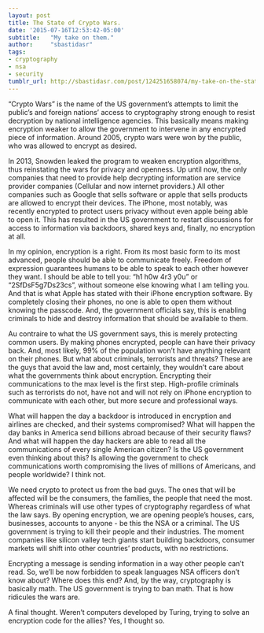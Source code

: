 ```yaml
---
layout: post
title: The State of Crypto Wars.
date: '2015-07-16T12:53:42-05:00'
subtitle:   "My take on them."
author:     "sbastidasr"
tags:
- cryptography
- nsa
- security
tumblr_url: http://sbastidasr.com/post/124251658074/my-take-on-the-state-of-crypto-wars
---
```

“Crypto Wars” is the name of the US government’s attempts to limit the public’s and foreign nations’ access to cryptography strong enough to resist decryption by national intelligence agencies. This basically means making encryption weaker to allow the government to intervene in any encrypted piece of information. Around 2005, crypto wars were won by the public, who was allowed to encrypt as desired.

In 2013, Snowden leaked the program to weaken encryption algorithms, thus reinstating the wars for privacy and openness. Up until now, the only companies that need to provide help decrypting information are service provider companies (Cellular and now internet providers.) All other companies such as Google that sells software or apple that sells products are allowed to encrypt their devices. The iPhone, most notably, was recently encrypted to protect users privacy without even apple being able to open it. This has resulted in the US government to restart discussions for access to information via backdoors, shared keys and, finally, no encryption at all.

In my opinion, encryption is a right. From its most basic form to its most advanced, people should be able to communicate freely. Freedom of expression guarantees humans to be able to speak to each other however they want. I should be able to tell you: “h1 h0w 4r3 y0u” or “2SfDsF5g7Ds23cs”, without someone else knowing what I am telling you. And that is what Apple has stated with their iPhone encryption software. By completely closing their phones, no one is able to open them without knowing the passcode. And, the government officials say, this is enabling criminals to hide and destroy information that should be available to them.

Au contraire to what the US government says, this is merely protecting common users. By making phones encrypted, people can have their privacy back. And, most likely, 99% of the population won’t have anything relevant on their phones. But what about criminals, terrorists and threats? These are the guys that avoid the law and, most certainly, they wouldn’t care about what the governments think about encryption. Encrypting their communications to the max level is the first step. High-profile criminals such as terrorists do not, have not and will not rely on iPhone encryption to communicate with each other, but more secure and professional ways.

What will happen the day a backdoor is introduced in encryption and airlines are checked, and their systems compromised? What will happen the day banks in America send billions abroad because of their security flaws? And what will happen the day hackers are able to read all the communications of every single American citizen? Is the US government even thinking about this? Is allowing the government to check communications worth compromising the lives of millions of Americans, and people worldwide? I think not.

We need crypto to protect us from the bad guys. The ones that will be affected will be the consumers, the families, the people that need the most. Whereas criminals will use other types of cryptography regardless of what the law says. By opening encryption, we are opening people’s houses, cars, businesses, accounts to anyone - be this the NSA or a criminal. The US government is trying to kill their people and their industries. The moment companies like silicon valley tech giants start building backdoors, consumer markets will shift into other countries’ products, with no restrictions.

Encrypting a message is sending information in a way other people can’t read. So, we’ll be now forbidden to speak languages NSA officers don’t know about? Where does this end? And, by the way, cryptography is basically math. The US government is trying to ban math. That is how ridicules the wars are.

A final thought. Weren’t computers developed by Turing, trying to solve an encryption code for the allies? Yes, I thought so.
